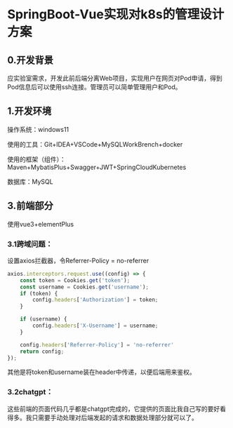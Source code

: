 # SpringBoot-Vue实现对k8s的管理设计方案

## 0.开发背景

应实验室需求，开发此前后端分离Web项目，实现用户在网页对Pod申请，得到Pod信息后可以使用ssh连接。管理员可以简单管理用户和Pod。

## 1.开发环境

操作系统：windows11

使用的工具：Git+IDEA+VSCode+MySQLWorkBrench+docker

使用的框架（组件）：Maven+MybatisPlus+Swagger+JWT+SpringCloudKubernetes

数据库：MySQL
## 3.前端部分

使用vue3+elementPlus

### 3.1跨域问题：

设置axios拦截器，令Referrer-Policy = no-referrer

```js
axios.interceptors.request.use((config) => {
    const token = Cookies.get('token');
    const username = Cookies.get('username');
    if (token) {
        config.headers['Authorization'] = token;
    }

    if (username) {
        config.headers['X-Username'] = username;
    }

    config.headers['Referrer-Policy'] = 'no-referrer'
    return config;
});
```

其他是将token和username装在header中传递，以便后端用来鉴权。

### 3.2chatgpt：

这些前端的页面代码几乎都是chatgpt完成的，它提供的页面比我自己写的要好看得多。我只需要手动处理对后端发起的请求和数据处理部分就可以了。